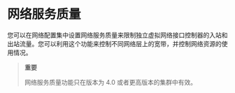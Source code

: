 # 网络服务质量

您可以在网络配置集中设置网络服务质量来限制独立虚拟网络接口控制器的入站和出站流量。您可以利用这个功能来控制不同网络层上的宽带，并控制网络资源的使用情况。

> **重要**
>
> 网络服务质量功能只在版本为 4.0 或者更高版本的集群中有效。

